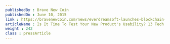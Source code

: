 ```yaml
---
publishedBy : Brave New Coin
publishedOn : June 10, 2015
link : https://bravenewcoin.com/news/everdreamsoft-launches-blockchain-based-trading-cards/
articleName : Is It Time To Test Your New Product's Usability? 13 Tech Experts Weigh In
weight : 242 
class : pressArticle
---
```

